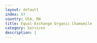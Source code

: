```yaml
---
layout: default
index: 57
country: USA, MA
title: Equal Exchange Organic Chamomile
category: Services
description: |
---
```

